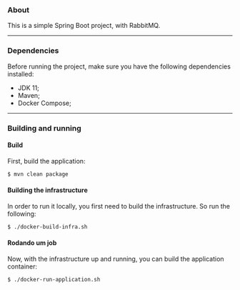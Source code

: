 ### About
This is a simple Spring Boot project, with RabbitMQ.

___
### Dependencies

Before running the project, make sure you have the following dependencies installed:
- JDK 11;
- Maven;
- Docker Compose;

___
### Building and running  

#### Build
First, build the application:
```bash
$ mvn clean package
```

#### Building the infrastructure
In order to run it locally, you first need to build the infrastructure. So run the following:

```bash
$ ./docker-build-infra.sh
```

#### Rodando um job
Now, with the infrastructure up and running, you can build the application container:

```bash
$ ./docker-run-application.sh 
```